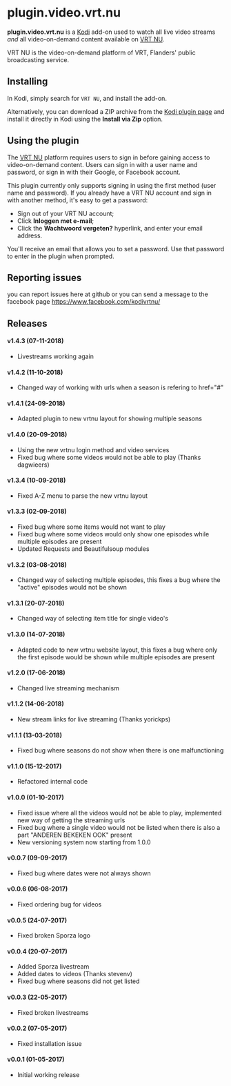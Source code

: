 # plugin.video.vrt.nu

**plugin.video.vrt.nu** is a [Kodi][1] add-on used to watch all live video streams *and* all video-on-demand
content available on [VRT NU][2].

VRT NU is the video-on-demand platform of VRT, Flanders' public broadcasting service.

## Installing

In Kodi, simply search for `VRT NU`, and install the add-on.

Alternatively, you can download a ZIP archive from the [Kodi plugin page][3] and install it directly in Kodi
using the **Install via Zip** option.

## Using the plugin

The [VRT NU][2] platform requires users to sign in before gaining access to video-on-demand content. Users can
sign in with a user name and password, or sign in with their Google, or Facebook account.

This plugin currently only supports signing in using the first method (user name and password). If you already
have a VRT NU account and sign in with another method, it's easy to get a password:

- Sign out of your VRT NU account;
- Click **Inloggen met e-mail**;
- Click the **Wachtwoord vergeten?** hyperlink, and enter your email address.

You'll receive an email that allows you to set a password. Use that password to enter in the plugin when
prompted.

## Reporting issues
you can report issues here at github or you can send a message to the facebook page https://www.facebook.com/kodivrtnu/

## Releases
#### v1.4.3 (07-11-2018)
 - Livestreams working again

#### v1.4.2 (11-10-2018)
 - Changed way of working with urls when a season is refering to href="#"

#### v1.4.1 (24-09-2018)
- Adapted plugin to new vrtnu layout for showing multiple seasons

#### v1.4.0 (20-09-2018)
- Using the new vrtnu login method and video services
- Fixed bug where some videos would not be able to play (Thanks dagwieers)

#### v1.3.4 (10-09-2018)
- Fixed A-Z menu to parse the new vrtnu layout

#### v1.3.3 (02-09-2018)
- Fixed bug where some items would not want to play
- Fixed bug where some videos would only show one episodes while multiple episodes are present
- Updated Requests and Beautifulsoup modules

#### v1.3.2 (03-08-2018)
- Changed way of selecting multiple episodes, this fixes a bug where the "active" episodes would not be shown

#### v1.3.1 (20-07-2018)
- Changed way of selecting item title for single video's

#### v1.3.0 (14-07-2018)
- Adapted code to new vrtnu website layout, this fixes a bug where only the first episode would be shown while multiple episodes are present

#### v1.2.0 (17-06-2018)
- Changed live streaming mechanism

#### v1.1.2 (14-06-2018)
- New stream links for live streaming (Thanks yorickps)

#### v1.1.1 (13-03-2018)
- Fixed bug where seasons do not show when there is one malfunctioning

#### v1.1.0 (15-12-2017)
- Refactored internal code

#### v1.0.0 (01-10-2017)
- Fixed issue where all the videos would not be able to play, implemented new way of getting the streaming urls
- Fixed bug where a single video would not be listed when there is also a part "ANDEREN BEKEKEN OOK" present
- New versioning system now starting from 1.0.0

#### v0.0.7 (09-09-2017)
- Fixed bug where dates were not always shown

#### v0.0.6 (06-08-2017)
- Fixed ordering bug for videos

#### v0.0.5 (24-07-2017)
- Fixed broken Sporza logo 

#### v0.0.4 (20-07-2017)
- Added Sporza livestream
- Added dates to videos (Thanks stevenv)
- Fixed bug where seasons did not get listed

#### v0.0.3 (22-05-2017)

- Fixed broken livestreams

#### v0.0.2 (07-05-2017)

- Fixed installation issue

#### v0.0.1 (01-05-2017)

- Initial working release

[1]: https://kodi.tv
[2]: https://www.vrt.be/vrtnu
[3]: https://kodi.tv/addon/plugins-video-add-ons/vrt-nu-0
